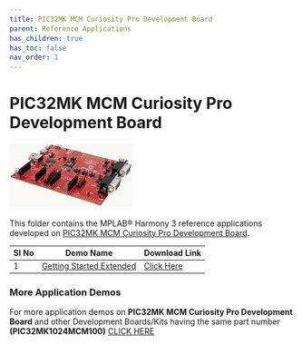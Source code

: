 ```yaml
---
title: PIC32MK MCM Curiosity Pro Development Board
parent: Reference Applications
has_children: true
has_toc: false
nav_order: 1
---
```

# PIC32MK MCM Curiosity Pro Development Board
<h4 align="left"> <img src = "image.jpg"> </h4>

This folder contains the MPLAB® Harmony 3 reference applications developed on [PIC32MK MCM Curiosity Pro Development Board](https://www.microchip.com/en-us/development-tool/EV31E34A).

|SI No| Demo Name | Download Link |
| --- | --- | -- |
| 1 | [Getting Started Extended](./pic32mk_mcm_curiosity_getting_started_ext/readme.md) | [Click Here](https://github.com/Microchip-MPLAB-Harmony/reference_apps/releases/latest/download/pic32mk_mcm_curiosity_getting_started_ext.zip) |

### More Application Demos

For more application demos on **PIC32MK MCM Curiosity Pro Development Board** and other Development Boards/Kits having the same part number **(PIC32MK1024MCM100)** <a href="https://mplab-discover.microchip.com/v1/itemtype/com.microchip.ide.project?s0=PIC32MK1024MCM100" target="_blank"> CLICK HERE </a>
